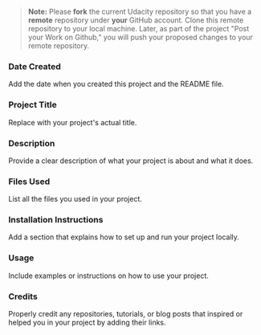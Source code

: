 > **Note:** Please **fork** the current Udacity repository so that you have a **remote** repository under **your** GitHub account. Clone this remote repository to your local machine. Later, as part of the project "Post your Work on Github," you will push your proposed changes to your remote repository.

### Date Created
Add the date when you created this project and the README file.

### Project Title
Replace with your project's actual title.

### Description
Provide a clear description of what your project is about and what it does.

### Files Used
List all the files you used in your project.

### Installation Instructions
Add a section that explains how to set up and run your project locally.

### Usage
Include examples or instructions on how to use your project.

### Credits
Properly credit any repositories, tutorials, or blog posts that inspired or helped you in your project by adding their links.

